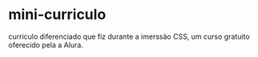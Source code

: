# mini-curriculo
curriculo diferenciado que fiz durante a imerssão CSS, um curso gratuito oferecido pela a Alura.

